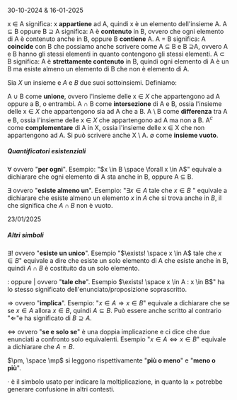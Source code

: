 30-10-2024 & 16-01-2025

x $\in$ A significa: x **appartiene** ad A, quindi x è un elemento dell'insieme A.
A $\subseteq$ B oppure B $\supseteq$ A significa: A è **contenuto** in B, ovvero che ogni elemento di A è contenuto anche in B, oppure B **contiene** A.
A $=$ B significa: A **coincide** con B  che possiamo anche scrivere come A $\subseteq$ B e B $\supseteq$A, ovvero A e B hanno gli stessi elementi in quanto contengono gli stessi elementi.
A $\subset$ B significa: A è **strettamente contenuto** in B, quindi ogni elemento di A è un B ma esiste almeno un elemento di B che non è elemento di A.  

Sia *X*  un insieme e *A* e *B* due suoi sottoinsiemi. Definiamo:

A $\cup$ B come **unione**, ovvero l'insieme delle x $\in$ *X* che appartengono ad A oppure a B, o entrambi.
A $\cap$ B come **intersezione** di A e B, ossia l'insieme delle x $\in$ *X* che appartengono sia ad A che a B.
A $\setminus$ B come **differenza** tra A e B, ossia l'insieme delle x $\in$ *X* che appartengono ad A ma non a B.
A$^c$ come **complementare** di A in X, ossia l'insieme delle x $\in$ X che non appartengono ad A. Si può scrivere anche X $\setminus$ A.
$\emptyset$ come **insieme vuoto**.    

##### Quantificatori esistenziali

 $\forall$ ovvero "**per ogni**". Esempio: "$x \in B \space \forall x \in A$" equivale a dichiarare che ogni elemento di A sta anche in B, oppure A $\subseteq$ B.
 
 $\exists$ ovvero "**esiste almeno un**". Esempio: "$\exists x \in A$ tale che $x \in B$ "  equivale a dichiarare che esiste almeno un elemento $x$ in $A$ che si trova anche in $B$, il che significa che $A \cap B$ non è vuoto.

23/01/2025
##### Altri simboli
$\exists!$ ovvero "**esiste un unico**". Esempio "$\exists! \space x \in A$ tale che $x \in B$" equivale a dire che esiste un solo elemento di A che esiste anche in B, quindi $A \cap B$ è costituito da un solo elemento.

$:$ oppure $|$ ovvero "**tale che**". Esempio $\exists! \space x \in A : x \in B$" ha lo stesso significato dell'enunciato/proposizione soprascritto.

$\Longrightarrow$ ovvero "**implica**". Esempio: "$x \in A \Longrightarrow x \in B$" equivale a dichiarare che se se $x\in A$ allora $x\in B$, quindi $A \subseteq B$. Può essere anche scritto al contrario "$\Longleftarrow$"e ha significato di   $B \supseteq A$.

$\Longleftrightarrow$ ovvero "**se e solo se**" è una doppia implicazione e ci dice che due enunciati a confronto solo equivalenti. Esempio "$x \in A \Longleftrightarrow x \in B$" equivale a dichiarare che $A = B$.

$\pm, \space \mp$ si leggono rispettivamente "**più o meno**" e "**meno o più**".

$\cdot$ è il simbolo usato per indicare la moltiplicazione, in quanto la $\times$ potrebbe generare confusione in altri contesti.